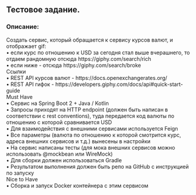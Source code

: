 <h2>Тестовое задание.</h2>

<h3>Описание:</h3>
Создать сервис, который обращается к сервису курсов валют, и отображает gif:</br>
• если курс по отношению к USD за сегодня стал выше вчерашнего, то отдаем рандомную отсюда https://giphy.com/search/rich </br>
• если ниже - отсюда https://giphy.com/search/broke </br>
Ссылки</br>
• REST API курсов валют - https://docs.openexchangerates.org/ </br>
• REST API гифок - https://developers.giphy.com/docs/api#quick-start-guide </br>
Must Have</br>
• Сервис на Spring Boot 2 + Java / Kotlin</br>
• Запросы приходят на HTTP endpoint (должен быть написан в соответствии с rest conventions), туда передается код валюты по отношению с которой сравнивается USD</br>
• Для взаимодействия с внешними сервисами используется Feign</br>
• Все параметры (валюта по отношению к которой смотрится курс, адреса внешних сервисов и т.д.) вынесены в настройки</br>
• На сервис написаны тесты (для мока внешних сервисов можно использовать @mockbean или WireMock)</br>
• Для сборки должен использоваться Gradle</br>
• Результатом выполнения должен быть репо на GitHub с инструкцией по запуску</br>
Nice to Have</br>
• Сборка и запуск Docker контейнера с этим сервисом</p>